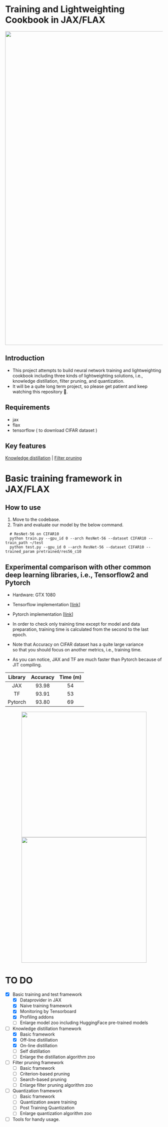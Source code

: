 # Training and Lightweighting Cookbook in JAX/FLAX 
<p align="center">
  <img src="https://user-images.githubusercontent.com/26036843/170858180-f721ea76-2057-4a8e-9331-1460e74ac2d9.jpg" width="1000">
</p>

## Introduction
- This project attempts to build neural network training and lightweighting cookbook including three kinds of lightweighting solutions, i.e., knowledge distillation, filter pruning, and quantization.
- It will be a quite long term project, so please get patient and keep watching this repository 🤗.

## Requirements
- jax
- flax
- tensorflow ( to download CIFAR dataset )

## Key features
[Knowledge distillation](https://github.com/sseung0703/Lightweighting_Cookbook/tree/main/KD) | [Filter pruning](https://github.com/sseung0703/Lightweighting_Cookbook/tree/main/FP)

# Basic training framework in JAX/FLAX
## How to use
1. Move to the codebase.
2. Train and evaluate our model by the below command.

```
  # ResNet-56 on CIFAR10
  python train.py --gpu_id 0 --arch ResNet-56 --dataset CIFAR10 --train_path ~/test
  python test.py --gpu_id 0 --arch ResNet-56 --dataset CIFAR10 --trained_param pretrained/res56_c10
```

## Experimental comparison with other common deep learning libraries, i.e., Tensorflow2 and Pytorch
- Hardware: GTX 1080
- Tensorflow implementation [[link](https://github.com/sseung0703/EKG)]
- Pytorch implementation [[link](https://github.com/akamaster/pytorch_resnet_cifar10)]
- In order to check only training time except for model and data preparation, training time is calculated from the second to the last epoch.

- Note that Accuracy on CIFAR dataset has a quite large variance <br>
  so that you should focus on another metrics, i.e., training time.
- As you can notice, JAX and TF are much faster than Pytorch because of JIT compiling.

<p align="center">

| Library | Accuracy| Time (m)|
|:-------:|:-------:|:-------:|
| JAX     |   93.98 |      54 |
| TF      |   93.91 |      53 |
| Pytorch |   93.80 |      69 |
</p>

<p align="center">
  <img src="https://user-images.githubusercontent.com/26036843/170279989-96cd1d0d-5906-49c0-9deb-77d9eb4eefe3.png" width="400"><img src="https://user-images.githubusercontent.com/26036843/170280803-7b16bb18-df05-47bf-86d8-7fb502ef22f8.png" width="400"><br>
</p>

# TO DO
- [x] Basic training and test framework
  - [x] Dataprovider in JAX
  - [x] Naive training framework
  - [x] Monitoring by Tensorboard
  - [x] Profiling addons
  - [ ] Enlarge model zoo including HuggingFace pre-trained models
  
- [ ] Knowledge distillation framework
  - [x] Basic framework
  - [x] Off-line distillation
  - [x] On-line distillation
  - [ ] Self distillation
  - [ ] Enlarge the distillation algorithm zoo

- [ ] Filter pruning framework
  - [ ] Basic framework
  - [ ] Criterion-based pruning
  - [ ] Search-based pruning
  - [ ] Enlarge filter pruning algorithm zoo

- [ ] Quantization framework
  - [ ] Basic framework
  - [ ] Quantization aware training
  - [ ] Post Training Quantization
  - [ ] Enlarge quantization algorithm zoo

- [ ] Tools for handy usage.
